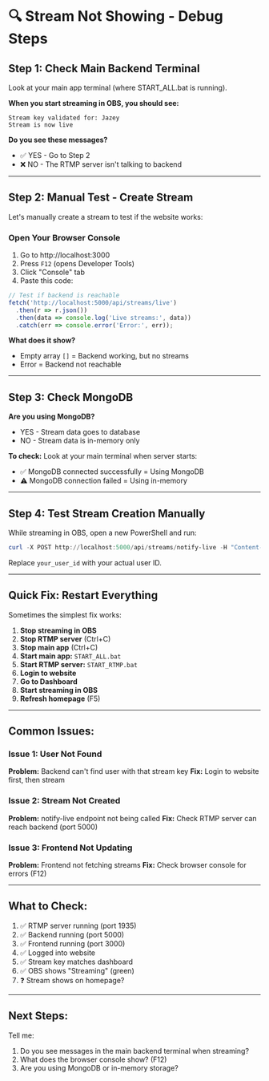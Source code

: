 # 🔍 Stream Not Showing - Debug Steps

## Step 1: Check Main Backend Terminal

Look at your main app terminal (where START_ALL.bat is running).

**When you start streaming in OBS, you should see:**
```
Stream key validated for: Jazey
Stream is now live
```

**Do you see these messages?**
- ✅ YES - Go to Step 2
- ❌ NO - The RTMP server isn't talking to backend

---

## Step 2: Manual Test - Create Stream

Let's manually create a stream to test if the website works:

### Open Your Browser Console

1. Go to http://localhost:3000
2. Press `F12` (opens Developer Tools)
3. Click "Console" tab
4. Paste this code:

```javascript
// Test if backend is reachable
fetch('http://localhost:5000/api/streams/live')
  .then(r => r.json())
  .then(data => console.log('Live streams:', data))
  .catch(err => console.error('Error:', err));
```

**What does it show?**
- Empty array `[]` = Backend working, but no streams
- Error = Backend not reachable

---

## Step 3: Check MongoDB

**Are you using MongoDB?**
- YES - Stream data goes to database
- NO - Stream data is in-memory only

**To check:**
Look at your main terminal when server starts:
- ✅ MongoDB connected successfully = Using MongoDB
- ⚠️ MongoDB connection failed = Using in-memory

---

## Step 4: Test Stream Creation Manually

While streaming in OBS, open a new PowerShell and run:

```powershell
curl -X POST http://localhost:5000/api/streams/notify-live -H "Content-Type: application/json" -d "{\"streamKey\": \"sk_be5a7a059724478ca0048cd9c59c4c52\", \"userId\": \"your_user_id\"}"
```

Replace `your_user_id` with your actual user ID.

---

## Quick Fix: Restart Everything

Sometimes the simplest fix works:

1. **Stop streaming in OBS**
2. **Stop RTMP server** (Ctrl+C)
3. **Stop main app** (Ctrl+C)
4. **Start main app:** `START_ALL.bat`
5. **Start RTMP server:** `START_RTMP.bat`
6. **Login to website**
7. **Go to Dashboard**
8. **Start streaming in OBS**
9. **Refresh homepage** (F5)

---

## Common Issues:

### Issue 1: User Not Found
**Problem:** Backend can't find user with that stream key
**Fix:** Login to website first, then stream

### Issue 2: Stream Not Created
**Problem:** notify-live endpoint not being called
**Fix:** Check RTMP server can reach backend (port 5000)

### Issue 3: Frontend Not Updating
**Problem:** Frontend not fetching streams
**Fix:** Check browser console for errors (F12)

---

## What to Check:

1. ✅ RTMP server running (port 1935)
2. ✅ Backend running (port 5000)
3. ✅ Frontend running (port 3000)
4. ✅ Logged into website
5. ✅ Stream key matches dashboard
6. ✅ OBS shows "Streaming" (green)
7. ❓ Stream shows on homepage?

---

## Next Steps:

Tell me:
1. Do you see messages in the main backend terminal when streaming?
2. What does the browser console show? (F12)
3. Are you using MongoDB or in-memory storage?

